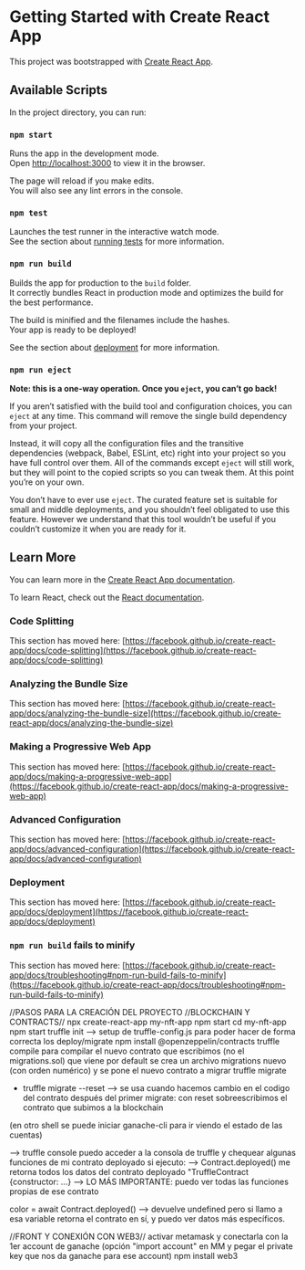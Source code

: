# Getting Started with Create React App

This project was bootstrapped with [Create React App](https://github.com/facebook/create-react-app).

## Available Scripts

In the project directory, you can run:

### `npm start`

Runs the app in the development mode.\
Open [http://localhost:3000](http://localhost:3000) to view it in the browser.

The page will reload if you make edits.\
You will also see any lint errors in the console.

### `npm test`

Launches the test runner in the interactive watch mode.\
See the section about [running tests](https://facebook.github.io/create-react-app/docs/running-tests) for more information.

### `npm run build`

Builds the app for production to the `build` folder.\
It correctly bundles React in production mode and optimizes the build for the best performance.

The build is minified and the filenames include the hashes.\
Your app is ready to be deployed!

See the section about [deployment](https://facebook.github.io/create-react-app/docs/deployment) for more information.

### `npm run eject`

**Note: this is a one-way operation. Once you `eject`, you can’t go back!**

If you aren’t satisfied with the build tool and configuration choices, you can `eject` at any time. This command will remove the single build dependency from your project.

Instead, it will copy all the configuration files and the transitive dependencies (webpack, Babel, ESLint, etc) right into your project so you have full control over them. All of the commands except `eject` will still work, but they will point to the copied scripts so you can tweak them. At this point you’re on your own.

You don’t have to ever use `eject`. The curated feature set is suitable for small and middle deployments, and you shouldn’t feel obligated to use this feature. However we understand that this tool wouldn’t be useful if you couldn’t customize it when you are ready for it.

## Learn More

You can learn more in the [Create React App documentation](https://facebook.github.io/create-react-app/docs/getting-started).

To learn React, check out the [React documentation](https://reactjs.org/).

### Code Splitting

This section has moved here: [https://facebook.github.io/create-react-app/docs/code-splitting](https://facebook.github.io/create-react-app/docs/code-splitting)

### Analyzing the Bundle Size

This section has moved here: [https://facebook.github.io/create-react-app/docs/analyzing-the-bundle-size](https://facebook.github.io/create-react-app/docs/analyzing-the-bundle-size)

### Making a Progressive Web App

This section has moved here: [https://facebook.github.io/create-react-app/docs/making-a-progressive-web-app](https://facebook.github.io/create-react-app/docs/making-a-progressive-web-app)

### Advanced Configuration

This section has moved here: [https://facebook.github.io/create-react-app/docs/advanced-configuration](https://facebook.github.io/create-react-app/docs/advanced-configuration)

### Deployment

This section has moved here: [https://facebook.github.io/create-react-app/docs/deployment](https://facebook.github.io/create-react-app/docs/deployment)

### `npm run build` fails to minify

This section has moved here: [https://facebook.github.io/create-react-app/docs/troubleshooting#npm-run-build-fails-to-minify](https://facebook.github.io/create-react-app/docs/troubleshooting#npm-run-build-fails-to-minify)


//PASOS PARA LA CREACIÓN DEL PROYECTO
//BLOCKCHAIN Y CONTRACTS//
npx create-react-app my-nft-app
npm start
cd my-nft-app
npm start
truffle init --> setup de truffle-config.js para poder hacer de forma correcta los deploy/migrate
npm install @openzeppelin/contracts
truffle compile para compilar el nuevo contrato que escribimos (no el migrations.sol) que viene por default
se crea un archivo migrations nuevo (con orden numérico) y se pone el nuevo contrato a migrar
truffle migrate

* truffle migrate --reset --> se usa cuando hacemos cambio en el codigo del contrato después del primer migrate: con reset sobreescribimos el contrato que subimos a la blockchain

(en otro shell se puede iniciar ganache-cli para ir viendo el estado de las cuentas)

--> truffle console puedo acceder a la consola de truffle y chequear algunas funciones de mi contrato deployado
si ejecuto: --> Contract.deployed() me retorna todos los datos del contrato deployado "TruffleContract {constructor: ...} --> LO MÁS IMPORTANTE: puedo ver todas las funciones propias de ese contrato

color = await Contract.deployed() --> devuelve undefined pero si llamo a esa variable retorna el contrato en sí, y puedo ver datos más específicos. 

//FRONT Y CONEXIÓN CON WEB3//
activar metamask y conectarla con la 1er account de ganache (opción "import account" en MM y pegar el private key que nos da ganache para ese account)
npm install web3










